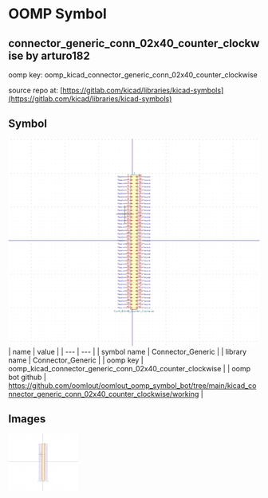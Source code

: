 # OOMP Symbol  
## connector_generic_conn_02x40_counter_clockwise  by arturo182  
  
oomp key: oomp_kicad_connector_generic_conn_02x40_counter_clockwise  
  
source repo at: [https://gitlab.com/kicad/libraries/kicad-symbols](https://gitlab.com/kicad/libraries/kicad-symbols)  
## Symbol  
  
[![working.png](working_600.png)](working.png)  
| name | value | 
| --- | --- | 
| symbol name | Connector_Generic | 
| library name | Connector_Generic | 
| oomp key | oomp_kicad_connector_generic_conn_02x40_counter_clockwise | 
| oomp bot github | https://github.com/oomlout/oomlout_oomp_symbol_bot/tree/main/kicad_connector_generic_conn_02x40_counter_clockwise/working | 
## Images  
  
[![working.png](working_140.png)](working.png)  

